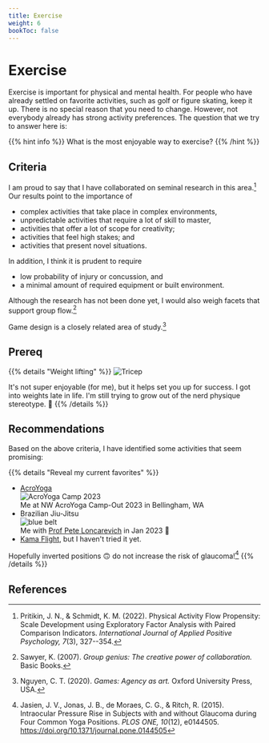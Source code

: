 ```yaml
---
title: Exercise
weight: 6
bookToc: false
---
```


# Exercise

Exercise is important for physical and mental health.  For people who
have already settled on favorite activities, such as golf or figure
skating, keep it up. There is no special reason that you need to
change.  However, not everybody already has strong activity
preferences. The question that we try to answer here is:

{{% hint info %}}
What is the most enjoyable way to exercise?
{{% /hint %}}

## Criteria

I am proud to say that I have collaborated on seminal research in this area.[^pritikin2022]
Our results point to the importance of

- complex activities that take place in complex environments,
- unpredictable activities that require a lot of skill to master,
- activities that offer a lot of scope for creativity;
- activities that feel high stakes; and
- activities that present novel situations.

In addition, I think it is prudent to require
- low probability of injury or concussion, and
- a minimal amount of required equipment or built environment.

Although the research has not been done yet, I would also weigh facets that support group flow.[^sawyer2007]

Game design is a closely related area of study.[^nguyen2020]

## Prereq

{{% details "Weight lifting" %}}
![Tricep](tricep.webp)

It's not super enjoyable (for me), but it helps set you up for success.
I got into weights late in life. I'm still trying to grow out of the nerd physique stereotype. 🤣
{{% /details %}}

## Recommendations

Based on the above criteria, I have identified some activities that seem promising:

{{% details "Reveal my current favorites" %}}
- [AcroYoga](https://en.wikipedia.org/wiki/Acroyoga)  
![AcroYoga Camp 2023](acroyogacamp-2023.webp)  
Me at NW AcroYoga Camp-Out 2023 in Bellingham, WA
- Brazilian Jiu-Jitsu  
![blue belt](blue.webp)  
Me with [Prof Pete Loncarevich](https://en.wikipedia.org/wiki/Pete_Loncarevich#Brazilian_Jiu-Jitsu) in Jan 2023 🥋
- [Kama Flight](https://kamaflight.com/), but I haven't tried it yet.

Hopefully inverted positions 🙃 do not increase the risk of glaucoma![^jasien2015]
{{% /details %}}

## References

[^pritikin2022]: Pritikin, J. N., & Schmidt, K. M. (2022). Physical Activity Flow Propensity: Scale Development using Exploratory Factor Analysis with Paired Comparison Indicators. *International Journal of Applied Positive Psychology, 7*(3), 327--354.

[^sawyer2007]: Sawyer, K. (2007). *Group genius: The creative power of collaboration.* Basic Books.

[^jasien2015]: Jasien, J. V., Jonas, J. B., de Moraes, C. G., & Ritch, R. (2015). Intraocular Pressure Rise in Subjects with and without Glaucoma during Four Common Yoga Positions. *PLOS ONE, 10*(12), e0144505. https://doi.org/10.1371/journal.pone.0144505

[^nguyen2020]: Nguyen, C. T. (2020). *Games: Agency as art.* Oxford University Press, USA.
